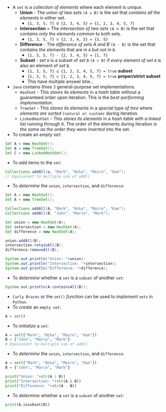 - A `set` is a *collection of elements* where each element is *unique*.
	- **Union** - The *union of two sets* `(A ∪ B)` is the set that *contains all the elements* in either set.
		- `{1, 3, 5, 7} U {2, 3, 4, 5} = {1, 2, 3, 4, 5, 7}`
	- **Intersection** = The *intersection of two sets* `(A ∩ B)` is the set that *contains only the elements common* to both sets.
		- `{1, 3, 5, 7} ∩ {2, 3, 4, 5} = {3, 5}`
	- **Difference** - The *difference of sets A and B* `(A - B)` is the set that *contains the elements* that are in `A` but not in `B`.
		- `{1, 3, 5, 7} - {2, 3, 4, 5} = {1, 7}`
	- **Subset** - *set* `A` is a subset of *set* `B` `(A ⊂ B)` if *every element of set* `A` is also an element of *set* `B`.
		- `{1, 3, 5, 7} ⊆ {1, 2, 3, 4, 5, 7} = true` **subset**
		- `{1, 3, 5, 7} ⊂ {1, 2, 3, 4, 5, 7} = true` **proper/strict subset**
		- This have multiple answer btw...
- `Java` contains *three* `3` general-purpose set implementations.
	- `HashSet` - This *stores its elements* in a *hash table* without a guaranteed order upon iteration. This is the *best-performing implementation*.
	- `TreeSet` - This *stores its elements* in a *special type of tree* where *elements are sorted* `(natural or custom)` during iteration.
	- `LinkedHashSet` - This *stores its elements* in a *hash table with a linked list* running through it. The order of the elements during iteration *is the same as the order they were inserted* into the set.
- To create an *empty set*:
```java
Set A = new HashSet();
Set A = new TreeSet();
Set C = new LinkedHashSet();
```

- To *add* items to the `set`:
```java
Collections.addAll(a, "Mark", "Nika", "Mairo", "Kae");
// Equivalent to multiple use of add()
```

- To *determine* the `union`, `intersection`, and `difference`:
```java
Set A = new HashSet();
Set A = new TreeSet();

Collections.addAll(A, "Mark", "Nika", "Mairo", "Kae");
Collections.addAll(B, "John", "Marco", "Mark");

Set union = new HashSet(A);
Set intersection = new HashSet(A);
Set difference = new HashSet(A);

union.addAll(B);
intersection.retainAll(B);
difference.removeAll(B);

System.out.println("Union: "+union);
System.out.println("Intersection: "+intersection);
System.out.println("Difference: "+difference);
```

- To *determine* whether a `set` is a `subset` of another `set`:
```java
System.out.println(A.containsAll(B));
```

- `Curly Braces` or the `set()` *function* can be used to *implement* `sets` in `Python`.
- To *create* an `empty set`:
```python
A = set()
```

- To *initialize* a `set`:
```python
A = set(["Mark", "Nika", "Mairo", "Kae"])
B = {"John", "Marco", "Mark"}
# Equivalent to multiple use of add()
```

- To *determine* the `union`, `intersection`, and `difference`:
```python
A = set(["Mark", "Nika", "Mairo", "Kae"])
B = {"John", "Marco", "Mark"}

print("Union: "+str(A | B))
print("Intersection: "+str(A & B))
print("Difference: "+str(A - B))
```

- To *determine* whether a `set` is a `subset` of another `set`:
```python
print(A.issubset(B))
```